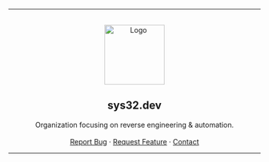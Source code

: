 ---------------------------------------

<br/>
<div align="center">
  <a href="https://github.com/sys32-dev/.github">
    <img src="https://avatars.githubusercontent.com/u/191999340?s=200&v=4" alt="Logo" width="120" height="120">
  </a>
  
  <h2 align="center">sys32.dev</h3>

  <p align="center">
    Organization focusing on reverse engineering & automation.
    <br />
    <br />
    <a href="https://github.com/sys32-dev/.github/issues">Report Bug</a>
    ·
    <a href="https://github.com/sys32-dev/.github/issues">Request Feature</a>
        ·
    <a href="mailto://admin@sys32.dev">Contact</a>
  </p>
</div>

---------------------------------------
